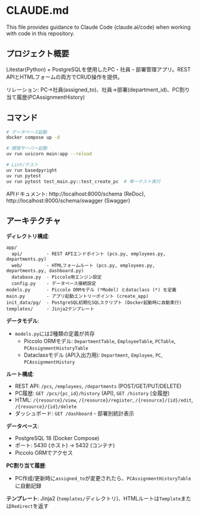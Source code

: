 # CLAUDE.md

This file provides guidance to Claude Code (claude.ai/code) when working with code in this repository.

## プロジェクト概要

Litestar(Python) + PostgreSQLを使用したPC・社員・部署管理アプリ。REST APIとHTMLフォームの両方でCRUD操作を提供。

リレーション: PC→社員(assigned_to)、社員→部署(department_id)、PC割り当て履歴(PCAssignmentHistory)

## コマンド

```bash
# データベース起動
docker compose up -d

# 開発サーバー起動
uv run uvicorn main:app --reload

# Lint/テスト
uv run basedpyright
uv run pytest
uv run pytest test_main.py::test_create_pc  # 単一テスト実行
```

APIドキュメント: http://localhost:8000/schema (ReDoc), http://localhost:8000/schema/swagger (Swagger)

## アーキテクチャ

**ディレクトリ構成**:
```
app/
  api/         - REST APIエンドポイント (pcs.py, employees.py, departments.py)
  web/         - HTMLフォームルート (pcs.py, employees.py, departments.py, dashboard.py)
  database.py  - Piccolo用エンジン設定
  config.py    - データベース接続設定
models.py      - Piccolo ORMモデル (*Model) とdataclass (*) を定義
main.py        - アプリ起動エントリーポイント (create_app)
init_data/pg/  - PostgreSQL初期化SQLスクリプト (Docker起動時に自動実行)
templates/     - Jinja2テンプレート
```

**データモデル**:
- `models.py`には2種類の定義が共存
  - Piccolo ORMモデル: `DepartmentTable`, `EmployeeTable`, `PCTable`, `PCAssignmentHistoryTable`
  - Dataclassモデル (API入出力用): `Department`, `Employee`, `PC`, `PCAssignmentHistory`

**ルート構成**:
- REST API: `/pcs`, `/employees`, `/departments` (POST/GET/PUT/DELETE)
- PC履歴: `GET /pcs/{pc_id}/history` (API), `GET /history` (全履歴)
- HTML: `/{resource}/view`, `/{resource}/register`, `/{resource}/{id}/edit`, `/{resource}/{id}/delete`
- ダッシュボード: `GET /dashboard` - 部署別統計表示

**データベース**:
- PostgreSQL 18 (Docker Compose)
- ポート: 5430 (ホスト) -> 5432 (コンテナ)
- Piccolo ORMでアクセス

**PC割り当て履歴**:
- PC作成/更新時に`assigned_to`が変更されたら、`PCAssignmentHistoryTable`に自動記録

**テンプレート**: Jinja2 (`templates/`ディレクトリ)、HTMLルートは`Template`または`Redirect`を返す
